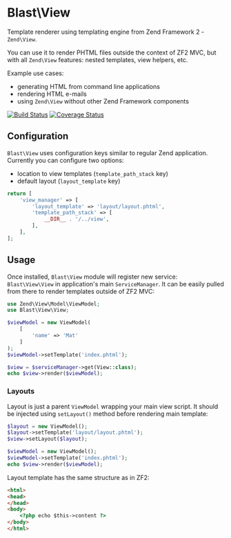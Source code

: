 Blast\View
==========

Template renderer using templating engine from Zend Framework 2 - `Zend\View`.

You can use it to render PHTML files outside the context of ZF2 MVC, but with all `Zend\View` features: nested 
templates, view helpers, etc.

Example use cases:

- generating HTML from command line applications
- rendering HTML e-mails
- using `Zend\View` without other Zend Framework components

[![Build Status](https://travis-ci.org/mtymek/blast-view.svg?branch=master)](https://travis-ci.org/mtymek/blast-view)
[![Coverage Status](https://coveralls.io/repos/mtymek/blast-view/badge.svg)](https://coveralls.io/r/mtymek/blast-view)

  
Configuration
-------------

`Blast\View` uses configuration keys similar to regular Zend application. Currently you can configure two
 options:

* location to view templates (`template_path_stack` key)
* default layout (`layout_template` key)

```php
return [
    'view_manager' => [
        'layout_template' => 'layout/layout.phtml',
        'template_path_stack' => [
            __DIR__ . '/../view',
        ],
    ],
];
```
  
Usage
-----

Once installed, `Blast\View` module will register new service: `Blast\View\View` in application's main
`ServiceManager`. It can be easily pulled from there to render templates outside of ZF2 MVC:  

```php
use Zend\View\Model\ViewModel;
use Blast\View\View;

$viewModel = new ViewModel(
    [
        'name' => 'Mat'
    ]
);
$viewModel->setTemplate('index.phtml');

$view = $serviceManager->get(View::class);
echo $view->render($viewModel);

```

### Layouts

Layout is just a parent `ViewModel` wrapping your main view script. It should be injected using `setLayout()` method
before rendering main template:

```php
$layout = new ViewModel();
$layout->setTemplate('layout/layout.phtml');
$view->setLayout($layout);

$viewModel = new ViewModel();
$viewModel->setTemplate('index.phtml');
echo $view->render($viewModel);
```

Layout template has the same structure as in ZF2:

```html
<html>
<head>
</head>
<body>
    <?php echo $this->content ?>
</body>
</html>
```
